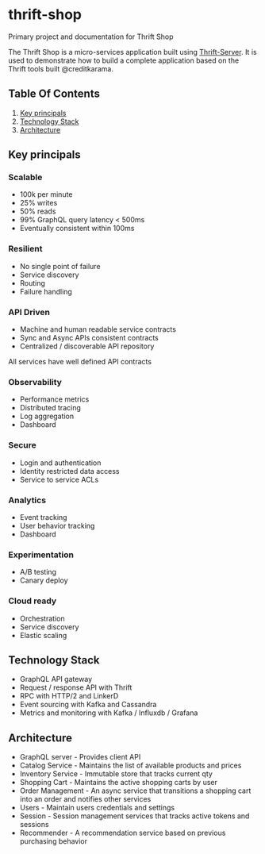 # thrift-shop
Primary project and documentation for Thrift Shop

The Thrift Shop is a micro-services application built using [Thrift-Server](https://github.com/creditkarma/thrift-server).  It is used to demonstrate how to build a complete application based on the Thrift tools built @creditkarama.

## Table Of Contents

1. [Key principals](#key-principals)
1. [Technology Stack](#technology-stack)
1. [Architecture](#architecture)

## Key principals

### Scalable
* 100k per minute
* 25% writes
* 50% reads
* 99% GraphQL query latency < 500ms
* Eventually consistent within 100ms

### Resilient
* No single point of failure
* Service discovery
* Routing
* Failure handling

### API Driven
* Machine and human readable service contracts
* Sync and Async APIs consistent contracts
* Centralized / discoverable API repository

All services have well defined API contracts

### Observability
* Performance metrics
* Distributed tracing
* Log aggregation
* Dashboard

### Secure
* Login and authentication
* Identity restricted data access
* Service to service ACLs

### Analytics
* Event tracking
* User behavior tracking
* Dashboard

### Experimentation
* A/B testing
* Canary deploy

### Cloud ready
* Orchestration
* Service discovery
* Elastic scaling


## Technology Stack

* GraphQL API gateway
* Request / response API with Thrift
* RPC with HTTP/2 and LinkerD
* Event sourcing with Kafka and Cassandra
* Metrics and monitoring with Kafka / Influxdb / Grafana

## Architecture

* GraphQL server - Provides client API
* Catalog Service - Maintains the list of available products and prices
* Inventory Service - Immutable store that tracks current qty
* Shopping Cart - Maintains the active shopping carts by user
* Order Management - An async service that transitions a shopping cart into an order and notifies other services
* Users - Maintain users credentials and settings
* Session - Session management services that tracks active tokens and sessions
* Recommender - A recommendation service based on previous purchasing behavior
